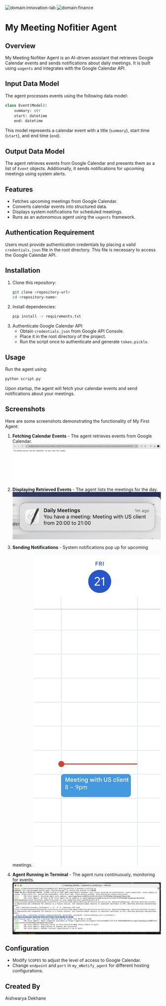 ![domain:innovation-lab](https://img.shields.io/badge/innovation--lab-3D8BD3)
![domain:finance](https://img.shields.io/badge/personal_assistant-3D8BD3)

# My Meeting Nofitier Agent

## Overview
My Meeting Nofitier Agent is an AI-driven assistant that retrieves Google Calendar events and sends notifications about daily meetings. It is built using `uagents` and integrates with the Google Calendar API.

## Input Data Model
The agent processes events using the following data model:
```python
class Event(Model):
    summary: str
    start: datetime
    end: datetime
```
This model represents a calendar event with a title (`summary`), start time (`start`), and end time (`end`).

## Output Data Model
The agent retrieves events from Google Calendar and presents them as a list of `Event` objects. Additionally, it sends notifications for upcoming meetings using system alerts.

## Features
- Fetches upcoming meetings from Google Calendar.
- Converts calendar events into structured data.
- Displays system notifications for scheduled meetings.
- Runs as an autonomous agent using the `uagents` framework.

## Authentication Requirement
Users must provide authentication credentials by placing a valid `credentials.json` file in the root directory. This file is necessary to access the Google Calendar API.

## Installation
1. Clone this repository:
   ```bash
   git clone <repository-url>
   cd <repository-name>
   ```
2. Install dependencies:
   ```bash
   pip install -r requirements.txt
   ```
3. Authenticate Google Calendar API:
   - Obtain `credentials.json` from Google API Console.
   - Place it in the root directory of the project.
   - Run the script once to authenticate and generate `token.pickle`.

## Usage
Run the agent using:
```bash
python script.py
```
Upon startup, the agent will fetch your calendar events and send notifications about your meetings.

## Screenshots
Here are some screenshots demonstrating the functionality of My First Agent:

1. **Fetching Calendar Events** - The agent retrieves events from Google Calendar.
   ![Screenshot 1](./screenshot1.png)

2. **Displaying Retrieved Events** - The agent lists the meetings for the day.
   ![Screenshot 2](./screenshot2.png)

3. **Sending Notifications** - System notifications pop up for upcoming meetings.
   ![Screenshot 3](./screenshot3.png)

4. **Agent Running in Terminal** - The agent runs continuously, monitoring for events.
   ![Screenshot 4](./screenshot4.png)

## Configuration
- Modify `SCOPES` to adjust the level of access to Google Calendar.
- Change `endpoint` and `port` in `my_mNotify_agent` for different hosting configurations.

## Created By
Aishwarya Dekhane

